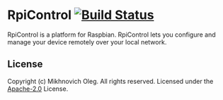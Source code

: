 # RpiControl [![Build Status](https://travis-ci.com/olegmikhnovich/RpiControl.svg?branch=master)](https://travis-ci.com/olegmikhnovich/RpiControl)

RpiControl is a platform for Raspbian. RpiControl lets you configure and manage your device remotely over your local network.

## License

Copyright (c) Mikhnovich Oleg. All rights reserved.
Licensed under the [Apache-2.0](LICENSE) License.